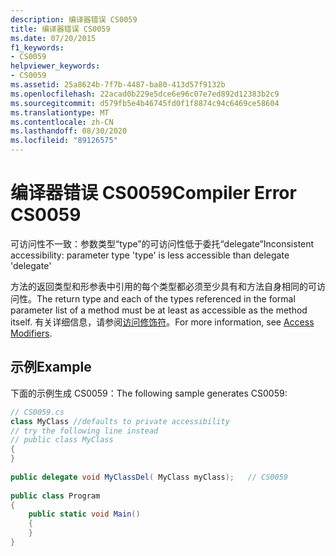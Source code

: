 ```yaml
---
description: 编译器错误 CS0059
title: 编译器错误 CS0059
ms.date: 07/20/2015
f1_keywords:
- CS0059
helpviewer_keywords:
- CS0059
ms.assetid: 25a8624b-7f7b-4487-ba80-413d57f9132b
ms.openlocfilehash: 22acad0b229e5dce6e96c07e7ed892d12383b2c9
ms.sourcegitcommit: d579fb5e4b46745fd0f1f8874c94c6469ce58604
ms.translationtype: MT
ms.contentlocale: zh-CN
ms.lasthandoff: 08/30/2020
ms.locfileid: "89126575"
---
```

# <a name="compiler-error-cs0059"></a><span data-ttu-id="f67e5-103">编译器错误 CS0059</span><span class="sxs-lookup"><span data-stu-id="f67e5-103">Compiler Error CS0059</span></span>
<span data-ttu-id="f67e5-104">可访问性不一致：参数类型“type”的可访问性低于委托“delegate”</span><span class="sxs-lookup"><span data-stu-id="f67e5-104">Inconsistent accessibility: parameter type 'type' is less accessible than delegate 'delegate'</span></span>  
  
 <span data-ttu-id="f67e5-105">方法的返回类型和形参表中引用的每个类型都必须至少具有和方法自身相同的可访问性。</span><span class="sxs-lookup"><span data-stu-id="f67e5-105">The return type and each of the types referenced in the formal parameter list of a method must be at least as accessible as the method itself.</span></span> <span data-ttu-id="f67e5-106">有关详细信息，请参阅[访问修饰符](../programming-guide/classes-and-structs/access-modifiers.md)。</span><span class="sxs-lookup"><span data-stu-id="f67e5-106">For more information, see [Access Modifiers](../programming-guide/classes-and-structs/access-modifiers.md).</span></span>  
  
## <a name="example"></a><span data-ttu-id="f67e5-107">示例</span><span class="sxs-lookup"><span data-stu-id="f67e5-107">Example</span></span>  
 <span data-ttu-id="f67e5-108">下面的示例生成 CS0059：</span><span class="sxs-lookup"><span data-stu-id="f67e5-108">The following sample generates CS0059:</span></span>  
  
```csharp  
// CS0059.cs  
class MyClass //defaults to private accessibility  
// try the following line instead  
// public class MyClass  
{  
}  
  
public delegate void MyClassDel( MyClass myClass);   // CS0059  
  
public class Program  
{  
    public static void Main()  
    {  
    }  
}  
```
